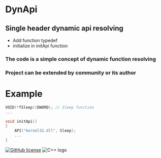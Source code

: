 # DynApi
## Single header dynamic api resolving

* Add function typedef
* initialize in initApi function

### The code is a simple concept of dynamic function resolving
### Project can be extended by community or its author

# Example
```C++
VOID(*fSleep)(DWORD); // Sleep function
...
```

```C++
void initApi()
{
    API("kernel32.dll", Sleep);
    ...
}
```

[![GitHub license](https://img.shields.io/github/license/Naereen/StrapDown.js.svg)](https://github.com/Naereen/StrapDown.js/blob/master/LICENSE)
![C++ logo](https://img.shields.io/badge/C++-Solutions-blue.svg?style=flat&logo=c%2B%2B)